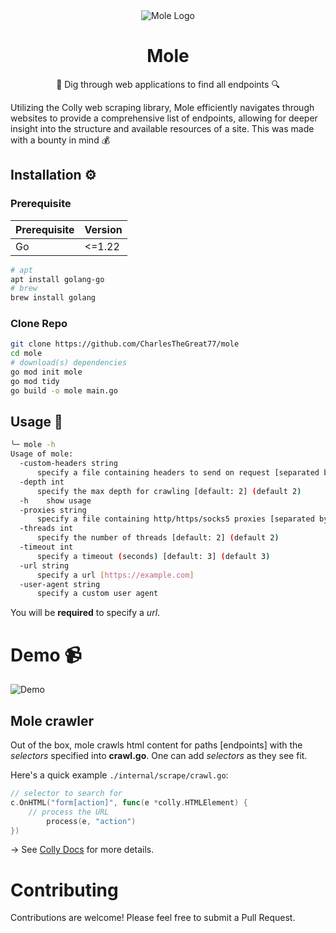 <div align="center">
  <img src="./assets/mole.png" alt="Mole Logo" />
  <h1><strong>Mole</strong></h1>
  <p>🔎 Dig through web applications to find all endpoints 🔍</p>
</div>

Utilizing the Colly web scraping library, Mole efficiently navigates through websites to provide a comprehensive list of endpoints, allowing for deeper insight into the structure and available resources of a site.
This was made with a bounty in mind 💰


## Installation ⚙️
### Prerequisite
| Prerequisite | Version |
|--------------|---------|
| Go           |  <=1.22 |

```bash
# apt
apt install golang-go
# brew
brew install golang
```

### Clone Repo
```bash
git clone https://github.com/CharlesTheGreat77/mole
cd mole
# download(s) dependencies
go mod init mole
go mod tidy
go build -o mole main.go
```

## Usage 🔨

```bash
╰─ mole -h
Usage of mole:
  -custom-headers string
      specify a file containing headers to send on request [separated by line]
  -depth int
      specify the max depth for crawling [default: 2] (default 2)
  -h	show usage
  -proxies string
      specify a file containing http/https/socks5 proxies [separated by line]
  -threads int
      specify the number of threads [default: 2] (default 2)
  -timeout int
      specify a timeout (seconds) [default: 3] (default 3)
  -url string
      specify a url [https://example.com]
  -user-agent string
      specify a custom user agent
```

You will be **required** to specify a *url*.

# Demo 📹
![Demo](https://github.com/user-attachments/assets/f53b2a57-3697-46d4-a75e-ba4eb845c425)


## Mole crawler 
Out of the box, mole crawls html content for paths [endpoints] with the *selectors* specified into **crawl.go**. One can add *selectors* as they see fit.

Here's a quick example `./internal/scrape/crawl.go`:

```go
// selector to search for
c.OnHTML("form[action]", func(e *colly.HTMLElement) {
    // process the URL
		process(e, "action")
})
```
→ See <a href="https://go-colly.org/docs/introduction/start/">Colly Docs</a> for more details.

# Contributing
Contributions are welcome! Please feel free to submit a Pull Request.
